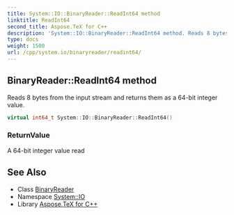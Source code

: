 ```yaml
---
title: System::IO::BinaryReader::ReadInt64 method
linktitle: ReadInt64
second_title: Aspose.TeX for C++
description: 'System::IO::BinaryReader::ReadInt64 method. Reads 8 bytes from the input stream and returns them as a 64-bit integer value in C++.'
type: docs
weight: 1500
url: /cpp/system.io/binaryreader/readint64/
---
```

## BinaryReader::ReadInt64 method


Reads 8 bytes from the input stream and returns them as a 64-bit integer value.

```cpp
virtual int64_t System::IO::BinaryReader::ReadInt64()
```


### ReturnValue

A 64-bit integer value read

## See Also

* Class [BinaryReader](../)
* Namespace [System::IO](../../)
* Library [Aspose.TeX for C++](../../../)
